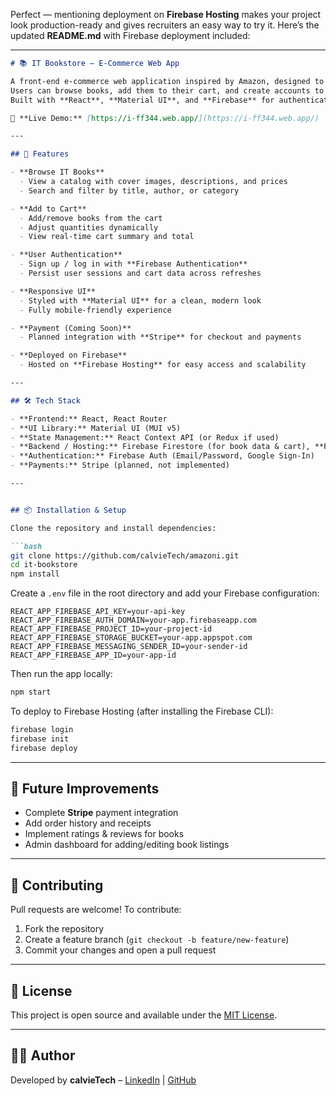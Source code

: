Perfect — mentioning deployment on **Firebase Hosting** makes your project look production-ready and gives recruiters an easy way to try it.
Here’s the updated **README.md** with Firebase deployment included:

---

````markdown
# 📚 IT Bookstore – E-Commerce Web App

A front-end e-commerce web application inspired by Amazon, designed to sell IT books online.
Users can browse books, add them to their cart, and create accounts to save their progress.
Built with **React**, **Material UI**, and **Firebase** for authentication, data storage, and deployment.

🔗 **Live Demo:** [https://i-ff344.web.app/](https://i-ff344.web.app/)

---

## 🚀 Features

- **Browse IT Books**
  - View a catalog with cover images, descriptions, and prices
  - Search and filter by title, author, or category

- **Add to Cart**
  - Add/remove books from the cart
  - Adjust quantities dynamically
  - View real-time cart summary and total

- **User Authentication**
  - Sign up / log in with **Firebase Authentication**
  - Persist user sessions and cart data across refreshes

- **Responsive UI**
  - Styled with **Material UI** for a clean, modern look
  - Fully mobile-friendly experience

- **Payment (Coming Soon)**
  - Planned integration with **Stripe** for checkout and payments

- **Deployed on Firebase**
  - Hosted on **Firebase Hosting** for easy access and scalability

---

## 🛠️ Tech Stack

- **Frontend:** React, React Router
- **UI Library:** Material UI (MUI v5)
- **State Management:** React Context API (or Redux if used)
- **Backend / Hosting:** Firebase Firestore (for book data & cart), **Firebase Hosting** (live deployment)
- **Authentication:** Firebase Auth (Email/Password, Google Sign-In)
- **Payments:** Stripe (planned, not implemented)

---


## 📦 Installation & Setup

Clone the repository and install dependencies:

```bash
git clone https://github.com/calvieTech/amazoni.git
cd it-bookstore
npm install
````

Create a `.env` file in the root directory and add your Firebase configuration:

```env
REACT_APP_FIREBASE_API_KEY=your-api-key
REACT_APP_FIREBASE_AUTH_DOMAIN=your-app.firebaseapp.com
REACT_APP_FIREBASE_PROJECT_ID=your-project-id
REACT_APP_FIREBASE_STORAGE_BUCKET=your-app.appspot.com
REACT_APP_FIREBASE_MESSAGING_SENDER_ID=your-sender-id
REACT_APP_FIREBASE_APP_ID=your-app-id
```

Then run the app locally:

```bash
npm start
```

To deploy to Firebase Hosting (after installing the Firebase CLI):

```bash
firebase login
firebase init
firebase deploy
```

---

## 🔮 Future Improvements

* Complete **Stripe** payment integration
* Add order history and receipts
* Implement ratings & reviews for books
* Admin dashboard for adding/editing book listings

---

## 🤝 Contributing

Pull requests are welcome! To contribute:

1. Fork the repository
2. Create a feature branch (`git checkout -b feature/new-feature`)
3. Commit your changes and open a pull request

---

## 📜 License

This project is open source and available under the [MIT License](LICENSE).

---

## 👨‍💻 Author

Developed by **calvieTech** – [LinkedIn](https://linkedin.com/in/calThang) | [GitHub](https://github.com/calvieTech)
